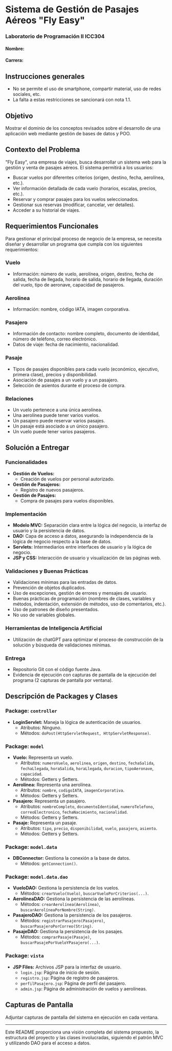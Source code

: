 # Sistema de Gestión de Pasajes Aéreos "Fly Easy"

### Laboratorio de Programación II ICC304

#### Nombre:
#### Carrera:

## Instrucciones generales
- No se permite el uso de smartphone, compartir material, uso de redes sociales, etc.
- La falta a estas restricciones se sancionará con nota 1.1.

## Objetivo
Mostrar el dominio de los conceptos revisados sobre el desarrollo de una aplicación web mediante gestión de bases de datos y POO.

## Contexto del Problema
"Fly Easy", una empresa de viajes, busca desarrollar un sistema web para la gestión y venta de pasajes aéreos. El sistema permitirá a los usuarios:
- Buscar vuelos por diferentes criterios (origen, destino, fecha, aerolínea, etc.).
- Ver información detallada de cada vuelo (horarios, escalas, precios, etc.).
- Reservar y comprar pasajes para los vuelos seleccionados.
- Gestionar sus reservas (modificar, cancelar, ver detalles).
- Acceder a su historial de viajes.

## Requerimientos Funcionales
Para gestionar el principal proceso de negocio de la empresa, se necesita diseñar y desarrollar un programa que cumpla con los siguientes requerimientos:

### Vuelo
- Información: número de vuelo, aerolínea, origen, destino, fecha de salida, fecha de llegada, horario de salida, horario de llegada, duración del vuelo, tipo de aeronave, capacidad de pasajeros.

### Aerolínea
- Información: nombre, código IATA, imagen corporativa.

### Pasajero
- Información de contacto: nombre completo, documento de identidad, número de teléfono, correo electrónico.
- Datos de viaje: fecha de nacimiento, nacionalidad.

### Pasaje
- Tipos de pasajes disponibles para cada vuelo (económico, ejecutivo, primera clase), precios y disponibilidad.
- Asociación de pasajes a un vuelo y a un pasajero.
- Selección de asientos durante el proceso de compra.

### Relaciones
- Un vuelo pertenece a una única aerolínea.
- Una aerolínea puede tener varios vuelos.
- Un pasajero puede reservar varios pasajes.
- Un pasaje está asociado a un único pasajero.
- Un vuelo puede tener varios pasajeros.

## Solución a Entregar
### Funcionalidades
- **Gestión de Vuelos:**
  - Creación de vuelos por personal autorizado.
- **Gestión de Pasajeros:**
  - Registro de nuevos pasajeros.
- **Gestión de Pasajes:**
  - Compra de pasajes para vuelos disponibles.

### Implementación
- **Modelo MVC:** Separación clara entre la lógica del negocio, la interfaz de usuario y la persistencia de datos.
- **DAO:** Capa de acceso a datos, asegurando la independencia de la lógica de negocio respecto a la base de datos.
- **Servlets:** Intermediarios entre interfaces de usuario y la lógica de negocio.
- **JSP y CSS:** Interacción de usuario y visualización de las páginas web.

### Validaciones y Buenas Prácticas
- Validaciones mínimas para las entradas de datos.
- Prevención de objetos duplicados.
- Uso de excepciones, gestión de errores y mensajes de usuario.
- Buenas prácticas de programación (nombres de clases, variables y métodos, indentación, extensión de métodos, uso de comentarios, etc.).
- Uso de patrones de diseño presentados.
- No uso de variables globales.

### Herramientas de Inteligencia Artificial
- Utilización de chatGPT para optimizar el proceso de construcción de la solución y búsqueda de validaciones mínimas.

### Entrega
- Repositorio Git con el código fuente Java.
- Evidencia de ejecución con capturas de pantalla de la ejecución del programa (2 capturas de pantalla por ventana).

## Descripción de Packages y Clases

### Package: `controller`
- **LoginServlet:** Maneja la lógica de autenticación de usuarios.
  - Atributos: Ninguno.
  - Métodos: `doPost(HttpServletRequest, HttpServletResponse)`.

### Package: `model`
- **Vuelo:** Representa un vuelo.
  - Atributos: `numeroVuelo`, `aerolinea`, `origen`, `destino`, `fechaSalida`, `fechaLlegada`, `horaSalida`, `horaLlegada`, `duracion`, `tipoAeronave`, `capacidad`.
  - Métodos: Getters y Setters.
- **Aerolínea:** Representa una aerolínea.
  - Atributos: `nombre`, `codigoIATA`, `imagenCorporativa`.
  - Métodos: Getters y Setters.
- **Pasajero:** Representa un pasajero.
  - Atributos: `nombreCompleto`, `documentoIdentidad`, `numeroTelefono`, `correoElectronico`, `fechaNacimiento`, `nacionalidad`.
  - Métodos: Getters y Setters.
- **Pasaje:** Representa un pasaje.
  - Atributos: `tipo`, `precio`, `disponibilidad`, `vuelo`, `pasajero`, `asiento`.
  - Métodos: Getters y Setters.

### Package: `model.data`
- **DBConnector:** Gestiona la conexión a la base de datos.
  - Métodos: `getConnection()`.

### Package: `model.data.dao`
- **VueloDAO:** Gestiona la persistencia de los vuelos.
  - Métodos: `crearVuelo(Vuelo)`, `buscarVueloPorCriterios(...)`.
- **AerolíneaDAO:** Gestiona la persistencia de las aerolíneas.
  - Métodos: `crearAerolínea(Aerolínea)`, `buscarAerolíneaPorNombre(String)`.
- **PasajeroDAO:** Gestiona la persistencia de los pasajeros.
  - Métodos: `registrarPasajero(Pasajero)`, `buscarPasajeroPorCorreo(String)`.
- **PasajeDAO:** Gestiona la persistencia de los pasajes.
  - Métodos: `comprarPasaje(Pasaje)`, `buscarPasajePorVueloYPasajero(...)`.

### Package: `vista`
- **JSP Files:** Archivos JSP para la interfaz de usuario.
  - `login.jsp`: Página de inicio de sesión.
  - `registro.jsp`: Página de registro de pasajeros.
  - `perfilPasajero.jsp`: Página de perfil del pasajero.
  - `admin.jsp`: Página de administración de vuelos y aerolíneas.



## Capturas de Pantalla
Adjuntar capturas de pantalla del sistema en ejecución en cada ventana.

---

Este README proporciona una visión completa del sistema propuesto, la estructura del proyecto y las clases involucradas, siguiendo el patrón MVC y utilizando DAO para el acceso a datos.
